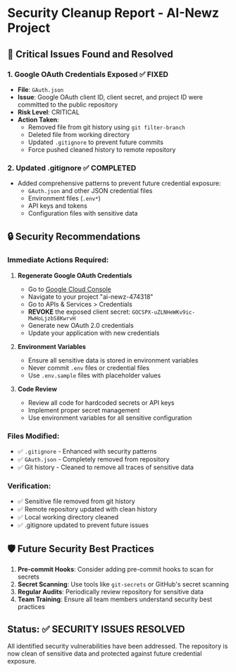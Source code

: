 # Security Cleanup Report - AI-Newz Project

## 🚨 Critical Issues Found and Resolved

### 1. **Google OAuth Credentials Exposed** ✅ FIXED
- **File**: `GAuth.json`
- **Issue**: Google OAuth client ID, client secret, and project ID were committed to the public repository
- **Risk Level**: CRITICAL
- **Action Taken**: 
  - Removed file from git history using `git filter-branch`
  - Deleted file from working directory
  - Updated `.gitignore` to prevent future commits
  - Force pushed cleaned history to remote repository

### 2. **Updated .gitignore** ✅ COMPLETED
- Added comprehensive patterns to prevent future credential exposure:
  - `GAuth.json` and other JSON credential files
  - Environment files (`.env*`)
  - API keys and tokens
  - Configuration files with sensitive data

## 🔒 Security Recommendations

### Immediate Actions Required:

1. **Regenerate Google OAuth Credentials**
   - Go to [Google Cloud Console](https://console.cloud.google.com/)
   - Navigate to your project "ai-newz-474318"
   - Go to APIs & Services > Credentials
   - **REVOKE** the exposed client secret: `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`
   - Generate new OAuth 2.0 credentials
   - Update your application with new credentials

2. **Environment Variables**
   - Ensure all sensitive data is stored in environment variables
   - Never commit `.env` files or credential files
   - Use `.env.sample` files with placeholder values

3. **Code Review**
   - Review all code for hardcoded secrets or API keys
   - Implement proper secret management
   - Use environment variables for all sensitive configuration

### Files Modified:
- ✅ `.gitignore` - Enhanced with security patterns
- ✅ `GAuth.json` - Completely removed from repository
- ✅ Git history - Cleaned to remove all traces of sensitive data

### Verification:
- ✅ Sensitive file removed from git history
- ✅ Remote repository updated with clean history
- ✅ Local working directory cleaned
- ✅ .gitignore updated to prevent future issues

## 🛡️ Future Security Best Practices

1. **Pre-commit Hooks**: Consider adding pre-commit hooks to scan for secrets
2. **Secret Scanning**: Use tools like `git-secrets` or GitHub's secret scanning
3. **Regular Audits**: Periodically review repository for sensitive data
4. **Team Training**: Ensure all team members understand security best practices

## Status: ✅ SECURITY ISSUES RESOLVED

All identified security vulnerabilities have been addressed. The repository is now clean of sensitive data and protected against future credential exposure.
